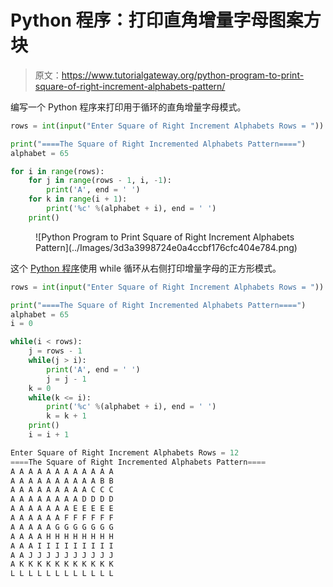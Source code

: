# Python 程序：打印直角增量字母图案方块

> 原文：<https://www.tutorialgateway.org/python-program-to-print-square-of-right-increment-alphabets-pattern/>

编写一个 Python 程序来打印用于循环的直角增量字母模式。

```py
rows = int(input("Enter Square of Right Increment Alphabets Rows = "))

print("====The Square of Right Incremented Alphabets Pattern====")
alphabet = 65

for i in range(rows):
    for j in range(rows - 1, i, -1):
        print('A', end = ' ')
    for k in range(i + 1):
        print('%c' %(alphabet + i), end = ' ')
    print()
```

<figure class="wp-block-image size-large">![Python Program to Print Square of Right Increment Alphabets Pattern](../Images/3d3a3998724e0a4ccbf176cfc404e784.png)</figure>

这个 [Python 程序](https://www.tutorialgateway.org/python-programming-examples/)使用 while 循环从右侧打印增量字母的正方形模式。

```py
rows = int(input("Enter Square of Right Increment Alphabets Rows = "))

print("====The Square of Right Incremented Alphabets Pattern====")
alphabet = 65
i = 0

while(i < rows):
    j = rows - 1
    while(j > i):
        print('A', end = ' ')
        j = j - 1
    k = 0
    while(k <= i):
        print('%c' %(alphabet + i), end = ' ')
        k = k + 1
    print()
    i = i + 1
```

```py
Enter Square of Right Increment Alphabets Rows = 12
====The Square of Right Incremented Alphabets Pattern====
A A A A A A A A A A A A 
A A A A A A A A A A B B 
A A A A A A A A A C C C 
A A A A A A A A D D D D 
A A A A A A A E E E E E 
A A A A A A F F F F F F 
A A A A A G G G G G G G 
A A A A H H H H H H H H 
A A A I I I I I I I I I 
A A J J J J J J J J J J 
A K K K K K K K K K K K 
L L L L L L L L L L L L 
```